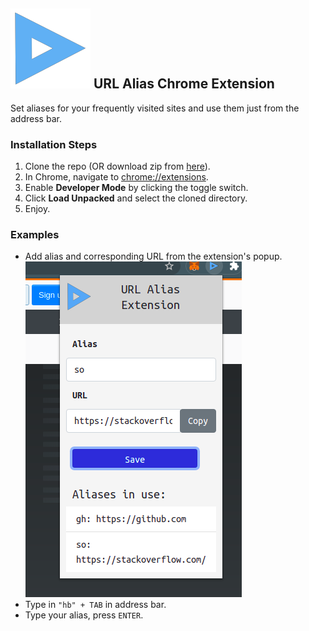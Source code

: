 ## ![logo](icons/logo128.png) URL Alias Chrome Extension

Set aliases for your frequently visited sites and use them just from the address bar.

### Installation Steps
1. Clone the repo (OR download zip from [here](https://github.com/hrishibawane/url-alias-chrome-extension/releases/download/1.0/alias_ext.zip)).
2. In Chrome, navigate to [chrome://extensions](chrome://extensions).
3. Enable **Developer Mode** by clicking the toggle switch.
4. Click **Load Unpacked** and select the cloned directory.
5. Enjoy.

### Examples
- Add alias and corresponding URL from the extension's popup.
![popup](screenshots/popup_img.png)
- Type in ```"hb" + TAB``` in address bar.
- Type your alias, press ```ENTER```.

